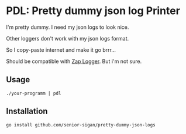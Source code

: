 # PDL: Pretty dummy json log Printer

I'm pretty dummy. I need my json logs to look nice.

Other loggers don't work with my json logs format.

So I copy-paste internet and make it go brrr...

Should be compatible  with [Zap Logger](https://github.com/uber-go/zap). But i'm not sure.

## Usage

```shell
./your-programm | pdl
```

## Installation

```shell
go install github.com/senior-sigan/pretty-dummy-json-logs
```
